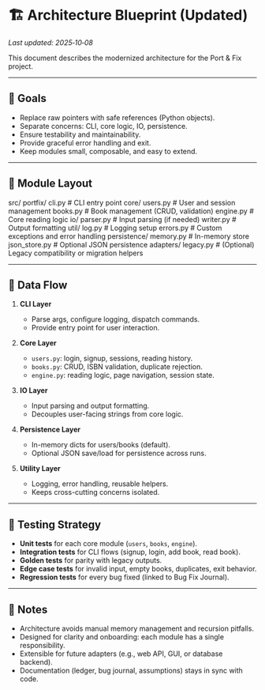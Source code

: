 # 🏗️ Architecture Blueprint (Updated)

_Last updated: 2025‑10‑08_

This document describes the modernized architecture for the Port & Fix project.

---

## 🎯 Goals
- Replace raw pointers with safe references (Python objects).  
- Separate concerns: CLI, core logic, IO, persistence.  
- Ensure testability and maintainability.  
- Provide graceful error handling and exit.  
- Keep modules small, composable, and easy to extend.  

---

## 📂 Module Layout

src/
  portfix/
    cli.py          # CLI entry point
    core/
      users.py      # User and session management
      books.py      # Book management (CRUD, validation)
      engine.py     # Core reading logic
    io/
      parser.py     # Input parsing (if needed)
      writer.py     # Output formatting
    util/
      log.py        # Logging setup
      errors.py     # Custom exceptions and error handling
    persistence/
      memory.py     # In-memory store
      json_store.py # Optional JSON persistence
    adapters/
      legacy.py     # (Optional) Legacy compatibility or migration helpers

---

## 🔄 Data Flow

1. **CLI Layer**  
   - Parse args, configure logging, dispatch commands.  
   - Provide entry point for user interaction.  

2. **Core Layer**  
   - `users.py`: login, signup, sessions, reading history.  
   - `books.py`: CRUD, ISBN validation, duplicate rejection.  
   - `engine.py`: reading logic, page navigation, session state.  

3. **IO Layer**  
   - Input parsing and output formatting.  
   - Decouples user-facing strings from core logic.  

4. **Persistence Layer**  
   - In-memory dicts for users/books (default).  
   - Optional JSON save/load for persistence across runs.  

5. **Utility Layer**  
   - Logging, error handling, reusable helpers.  
   - Keeps cross-cutting concerns isolated.  

---

## 🧪 Testing Strategy
- **Unit tests** for each core module (`users`, `books`, `engine`).  
- **Integration tests** for CLI flows (signup, login, add book, read book).  
- **Golden tests** for parity with legacy outputs.  
- **Edge case tests** for invalid input, empty books, duplicates, exit behavior.  
- **Regression tests** for every bug fixed (linked to Bug Fix Journal).  

---

## 📖 Notes
- Architecture avoids manual memory management and recursion pitfalls.  
- Designed for clarity and onboarding: each module has a single responsibility.  
- Extensible for future adapters (e.g., web API, GUI, or database backend).  
- Documentation (ledger, bug journal, assumptions) stays in sync with code.  
